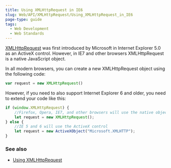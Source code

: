```yaml
---
title: Using XMLHttpRequest in IE6
slug: Web/API/XMLHttpRequest/Using_XMLHttpRequest_in_IE6
page-type: guide
tags:
  - Web Development
  - Web Standards
---
```

[XMLHttpRequest](/en-US/docs/Web/API/XMLHttpRequest) was first introduced by Microsoft in Internet Explorer 5.0 as an ActiveX control. However, in IE7 and other browsers XMLHttpRequest is a native JavaScript object.

In all modern browsers, you can create a new XMLHttpRequest object using the following code:

```js
var request = new XMLHttpRequest()
```

However, if you need to also support Internet Explorer 6 and older, you need to extend your code like this:

```js
if (window.XMLHttpRequest) {
    //Firefox, Opera, IE7, and other browsers will use the native object
    let request = new XMLHttpRequest();
} else {
    //IE 5 and 6 will use the ActiveX control
    let request = new ActiveXObject("Microsoft.XMLHTTP");
}
```

### See also

- [Using XMLHttpRequest](/en-US/docs/Web/API/XMLHttpRequest/Using_XMLHttpRequest)
